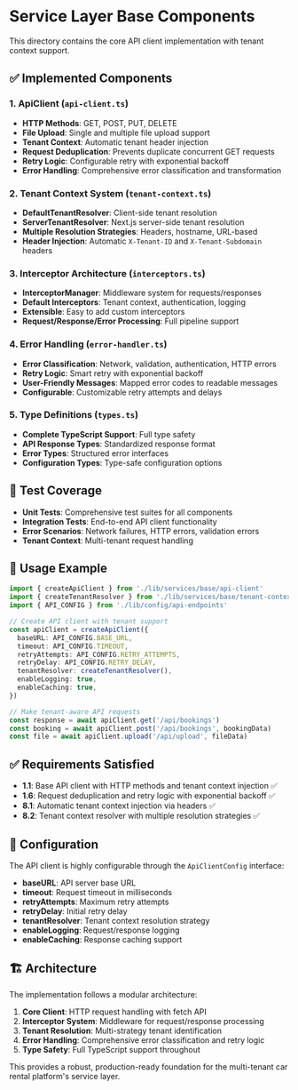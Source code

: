# Service Layer Base Components

This directory contains the core API client implementation with tenant context support.

## ✅ Implemented Components

### 1. ApiClient (`api-client.ts`)

- **HTTP Methods**: GET, POST, PUT, DELETE
- **File Upload**: Single and multiple file upload support
- **Tenant Context**: Automatic tenant header injection
- **Request Deduplication**: Prevents duplicate concurrent GET requests
- **Retry Logic**: Configurable retry with exponential backoff
- **Error Handling**: Comprehensive error classification and transformation

### 2. Tenant Context System (`tenant-context.ts`)

- **DefaultTenantResolver**: Client-side tenant resolution
- **ServerTenantResolver**: Next.js server-side tenant resolution
- **Multiple Resolution Strategies**: Headers, hostname, URL-based
- **Header Injection**: Automatic `X-Tenant-ID` and `X-Tenant-Subdomain` headers

### 3. Interceptor Architecture (`interceptors.ts`)

- **InterceptorManager**: Middleware system for requests/responses
- **Default Interceptors**: Tenant context, authentication, logging
- **Extensible**: Easy to add custom interceptors
- **Request/Response/Error Processing**: Full pipeline support

### 4. Error Handling (`error-handler.ts`)

- **Error Classification**: Network, validation, authentication, HTTP errors
- **Retry Logic**: Smart retry with exponential backoff
- **User-Friendly Messages**: Mapped error codes to readable messages
- **Configurable**: Customizable retry attempts and delays

### 5. Type Definitions (`types.ts`)

- **Complete TypeScript Support**: Full type safety
- **API Response Types**: Standardized response format
- **Error Types**: Structured error interfaces
- **Configuration Types**: Type-safe configuration options

## 🧪 Test Coverage

- **Unit Tests**: Comprehensive test suites for all components
- **Integration Tests**: End-to-end API client functionality
- **Error Scenarios**: Network failures, HTTP errors, validation errors
- **Tenant Context**: Multi-tenant request handling

## 🚀 Usage Example

```typescript
import { createApiClient } from './lib/services/base/api-client'
import { createTenantResolver } from './lib/services/base/tenant-context'
import { API_CONFIG } from './lib/config/api-endpoints'

// Create API client with tenant support
const apiClient = createApiClient({
  baseURL: API_CONFIG.BASE_URL,
  timeout: API_CONFIG.TIMEOUT,
  retryAttempts: API_CONFIG.RETRY_ATTEMPTS,
  retryDelay: API_CONFIG.RETRY_DELAY,
  tenantResolver: createTenantResolver(),
  enableLogging: true,
  enableCaching: true,
})

// Make tenant-aware API requests
const response = await apiClient.get('/api/bookings')
const booking = await apiClient.post('/api/bookings', bookingData)
const file = await apiClient.upload('/api/upload', fileData)
```

## ✅ Requirements Satisfied

- **1.1**: Base API client with HTTP methods and tenant context injection ✅
- **1.6**: Request deduplication and retry logic with exponential backoff ✅
- **8.1**: Automatic tenant context injection via headers ✅
- **8.2**: Tenant context resolver with multiple resolution strategies ✅

## 🔧 Configuration

The API client is highly configurable through the `ApiClientConfig` interface:

- **baseURL**: API server base URL
- **timeout**: Request timeout in milliseconds
- **retryAttempts**: Maximum retry attempts
- **retryDelay**: Initial retry delay
- **tenantResolver**: Tenant context resolution strategy
- **enableLogging**: Request/response logging
- **enableCaching**: Response caching support

## 🏗️ Architecture

The implementation follows a modular architecture:

1. **Core Client**: HTTP request handling with fetch API
2. **Interceptor System**: Middleware for request/response processing
3. **Tenant Resolution**: Multi-strategy tenant identification
4. **Error Handling**: Comprehensive error classification and retry logic
5. **Type Safety**: Full TypeScript support throughout

This provides a robust, production-ready foundation for the multi-tenant car rental platform's service layer.
